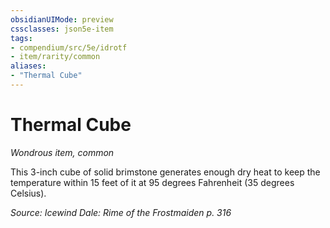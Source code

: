 ```yaml
---
obsidianUIMode: preview
cssclasses: json5e-item
tags:
- compendium/src/5e/idrotf
- item/rarity/common
aliases: 
- "Thermal Cube"
---
```

# Thermal Cube
*Wondrous item, common*  


This 3-inch cube of solid brimstone generates enough dry heat to keep the temperature within 15 feet of it at 95 degrees Fahrenheit (35 degrees Celsius).

*Source: Icewind Dale: Rime of the Frostmaiden p. 316*